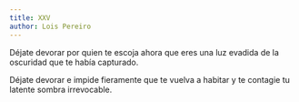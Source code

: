 ```yaml
---
title: XXV
author: Lois Pereiro
---
```

Déjate devorar por quien te escoja
ahora que eres una luz evadida
de la oscuridad que te había capturado.

Déjate devorar
e impide fieramente
que te vuelva a habitar y te contagie
tu latente sombra irrevocable.
